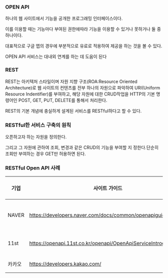 ### OPEN API 

하나의 웹 사이트에서 기능을 공개한 프로그래밍 인터페이스이다.

이를 이용할 때는 기능마다 부여된 권한에따라 기능을 이용할 수 있거나 못하거나 둘 중 하나이다. 

대표적으로 구글 맵의 경우에 부분적으로 유료로 적용하여 제공을 하는 것을 볼 수 있다.

OPEN API 서비스는 대내외 연계를 하는 데 도움이 된다



### REST 

REST는 아키텍처 스타일이며 자원 지향 구조(ROA:Resource Oriented Architecture)로 웹 사이트의 컨텐츠를 전부 하나의 자원으로 파악하여 URI(Uniform Resource Indentifier)를 부여하고, 해당 자원에 대한 CRUD작업을 HTTP의 기본 명령어인 POST, GET, PUT, DELETE를 통해서 처리한다.

REST의 기본 개념에 충실하게 설계된 서비스를 RESTful하다고 할 수 있다.



### RESTful한 서비스 구축의 원칙

오픈하고자 하는 자원을 정의한다.

그리고 그 자원에 관하여 조회, 변경과 같은 CRUD의 기능을 부여할 지 정한다.단순히 조회만 부여하는 경우 GET만 허용하면 된다.



### RESTful Open API 사례 

| 기업   | 사이트 가이드                                                | Open API 종류     |
| ------ | ------------------------------------------------------------ | ----------------- |
| NAVER  | https://developers.naver.com/docs/common/openapiguide/       | 데이터랩, 검색 등 |
| 11st   | https://openapi.11st.co.kr/openapi/OpenApiServiceIntroduce.tmall | 상품 조회 등      |
| 카카오 | https://developers.kakao.com/                                | 개발툴 등         |

